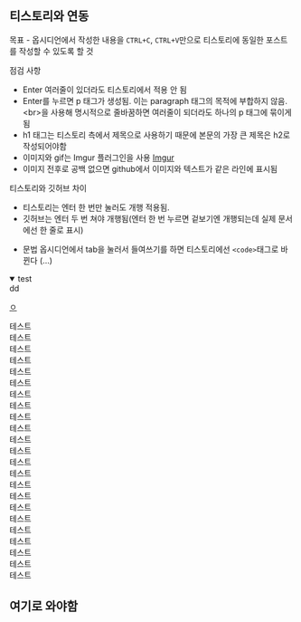 ## 티스토리와 연동

목표 - 옵시디언에서 작성한 내용을 `CTRL+C`, `CTRL+V`만으로 티스토리에 동일한 포스트를 작성할 수 있도록 할 것

점검 사항
- Enter 여러줄이 있더라도 티스토리에서 적용 안 됨
- Enter를 누르면 p 태그가 생성됨. 이는 paragraph 태그의 목적에 부합하지 않음. \<br>을 사용해 명시적으로 줄바꿈하면 여러줄이 되더라도 하나의 p 태그에 묶이게 됨
- h1 태그는 티스토리 측에서 제목으로 사용하기 때문에 본문의 가장 큰 제목은 h2로 작성되어야함
- 이미지와 gif는 Imgur 플러그인을 사용 [Imgur](Obsidian/Imgur.md)
- 이미지 전후로 공백 없으면 github에서 이미지와 텍스트가 같은 라인에 표시됨

티스토리와 깃허브 차이
- 티스토리는 엔터 한 번만 눌러도 개행 적용됨.
- 깃허브는 엔터 두 번 쳐야 개행됨(엔터 한 번 누르면 겉보기엔 개행되는데 실제 문서에선 한 줄로 표시)

* 문법
옵시디언에서 tab을 눌러서 들여쓰기를 하면 티스토리에선 `<code>`태그로 바뀐다 (...)

<details open>
<summary>test</summary>
dd
</details>

[ㅇ](./티스토리와%20연동.md##여기로%20와야함)

테스트
<br>
테스트
<br>
테스트
<br>
테스트
<br>
테스트
<br>
테스트
<br>
테스트
<br>
테스트
<br>
테스트
<br>
테스트
<br>
테스트
<br>
테스트
<br>
테스트
<br>
테스트
<br>
테스트
<br>
테스트
<br>
테스트
<br>
테스트
<br>
테스트
<br>
테스트
<br>
테스트
<br>
테스트
<br>
테스트
<br>

## 여기로 와야함